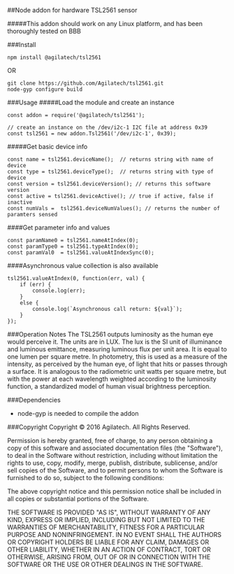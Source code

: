 ##Node addon for hardware TSL2561 sensor

#####This addon should work on any Linux platform, and has been thoroughly tested on BBB

###Install

```
npm install @agilatech/tsl2561
```
OR
```
git clone https://github.com/Agilatech/tsl2561.git
node-gyp configure build
```

###Usage
#####Load the module and create an instance
```
const addon = require('@agilatech/tsl2561');

// create an instance on the /dev/i2c-1 I2C file at address 0x39
const tsl2561 = new addon.Tsl2561('/dev/i2c-1', 0x39);
```
#####Get basic device info
```
const name = tsl2561.deviceName();  // returns string with name of device
const type = tsl2561.deviceType();  // returns string with type of device
const version = tsl2561.deviceVersion(); // returns this software version
const active = tsl2561.deviceActive(); // true if active, false if inactive
const numVals =  tsl2561.deviceNumValues(); // returns the number of paramters sensed
```
####Get parameter info and values
```
const paramName0 = tsl2561.nameAtIndex(0);
const paramType0 = tsl2561.typeAtIndex(0);
const paramVal0  = tsl2561.valueAtIndexSync(0);
```
####Asynchronous value collection is also available
```
tsl2561.valueAtIndex(0, function(err, val) {
    if (err) {
        console.log(err);
    }
    else {
        console.log(`Asynchronous call return: ${val}`);
    }
});
```

###Operation Notes
The TSL2561 outputs luminosity as the human eye would perceive it. The units are in LUX. The lux is the SI unit of illuminance and luminous emittance, measuring luminous flux per unit area. It is equal to one lumen per square metre. In photometry, this is used as a measure of the intensity, as perceived by the human eye, of light that hits or passes through a surface. It is analogous to the radiometric unit watts per square metre, but with the power at each wavelength weighted according to the luminosity function, a standardized model of human visual brightness perception.

###Dependencies
* node-gyp is needed to compile the addon


###Copyright
Copyright © 2016 Agilatech. All Rights Reserved.

Permission is hereby granted, free of charge, to any person obtaining a copy of this software and associated documentation files (the "Software"), to deal in the Software without restriction, including without limitation the rights to use, copy, modify, merge, publish, distribute, sublicense, and/or sell copies of the Software, and to permit persons to whom the Software is furnished to do so, subject to the following conditions:

The above copyright notice and this permission notice shall be included in all copies or substantial portions of the Software.

THE SOFTWARE IS PROVIDED "AS IS", WITHOUT WARRANTY OF ANY KIND, EXPRESS OR IMPLIED, INCLUDING BUT NOT LIMITED TO THE WARRANTIES OF MERCHANTABILITY, FITNESS FOR A PARTICULAR PURPOSE AND NONINFRINGEMENT. IN NO EVENT SHALL THE AUTHORS OR COPYRIGHT HOLDERS BE LIABLE FOR ANY CLAIM, DAMAGES OR OTHER LIABILITY, WHETHER IN AN ACTION OF CONTRACT, TORT OR OTHERWISE, ARISING FROM, OUT OF OR IN CONNECTION WITH THE SOFTWARE OR THE USE OR OTHER DEALINGS IN THE SOFTWARE.

